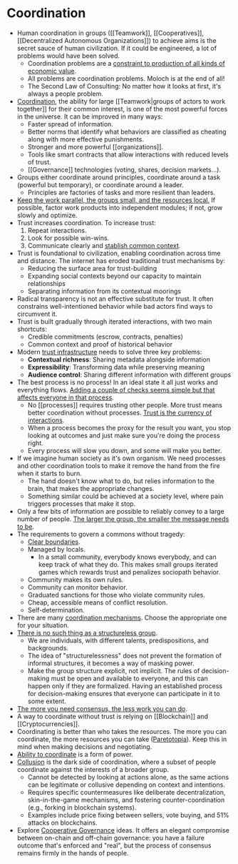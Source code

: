 # Coordination

- Human coordination in groups ([[Teamwork]], [[Cooperatives]], [[Decentralized Autonomous Organizations]]) to achieve aims is the secret sauce of human civilization. If it could be engineered, a lot of problems would have been solved.
  - Coordination problems are a [constraint to production of all kinds of economic value](https://www.lesswrong.com/posts/P6fSj3t4oApQQTB7E/coordination-as-a-scarce-resource).
  - All problems are coordination problems. Moloch is at the end of all!
  - The Second Law of Consulting: No matter how it looks at first, it's always a people problem.
- [Coordination](https://vitalik.eth.limo/general/2020/09/11/coordination.html), the ability for large [[Teamwork|groups of actors to work together]] for their common interest, is one of the most powerful forces in the universe. It can be improved in many ways:
  - Faster spread of information.
  - Better norms that identify what behaviors are classified as cheating along with more effective punishments.
  - Stronger and more powerful [[organizations]].
  - Tools like smart contracts that allow interactions with reduced levels of trust.
  - [[Governance]] technologies (voting, shares, decision markets...).
- Groups either coordinate around principles, coordinate around a task (powerful but temporary), or coordinate around a leader.
  - Principles are factories of tasks and more resilient than leaders.
- [Keep the work parallel, the groups small, and the resources local.](https://codahale.com/work-is-work/) If possible, factor work products into independent modules; if not, grow slowly and optimize.
- Trust increases coordination. To increase trust:
  1. Repeat interactions.
  2. Look for possible win-wins.
  3. Communicate clearly and [stablish common context](https://gestalt.cafe/trust-infrastructure/).
- Trust is foundational to civilization, enabling coordination across time and distance. The internet has eroded traditional trust mechanisms by:
  - Reducing the surface area for trust-building
  - Expanding social contexts beyond our capacity to maintain relationships
  - Separating information from its contextual moorings
- Radical transparency is not an effective substitute for trust. It often constrains well-intentioned behavior while bad actors find ways to circumvent it.
- Trust is built gradually through iterated interactions, with two main shortcuts:
  - Credible commitments (escrow, contracts, penalties)
  - Common context and proof of historical behavior
- Modern [trust infrastructure](https://gestalt.cafe/trust-infrastructure/) needs to solve three key problems:
  - **Contextual richness**: Sharing metadata alongside information
  - **Expressibility**: Transforming data while preserving meaning
  - **Audience control**: Sharing different information with different groups
- The best process is no process! In an ideal state it all just works and everything flows. [Adding a couple of checks seems simple but that affects everyone in that process](https://news.ycombinator.com/item?id=28710193).
  - No [[processes]] requires trusting other people. More trust means better coordination without processes. [Trust is the currency of interactions](https://youtu.be/-vbPXbm8eTw).
  - When a process becomes the proxy for the result you want, you stop looking at outcomes and just make sure you're doing the process right.
  - Every process will slow you down, and some will make you better.
- If we imagine human society as it's own organism. We need processes and other coordination tools to make it remove the hand from the fire when it starts to burn.
  - The hand doesn't know what to do, but relies information to the brain, that makes the appropriate changes.
  - Something similar could be achieved at a society level, where pain triggers processes that make it stop.
- Only a few bits of information are possible to reliably convey to a large number of people. [The larger the group, the smaller the message needs to be](https://www.lesswrong.com/posts/4ZvJab25tDebB8FGE/you-get-about-five-words).
- The requirements to govern a commons without tragedy:
  - [Clear boundaries](https://en.wikipedia.org/wiki/Elinor_Ostrom#%22Design_principles_illustrated_by_long-enduring_CPR_(Common_Pool_Resource)_institutions%22).
  - Managed by locals.
    - In a small community, everybody knows everybody, and can keep track of what they do. This makes small groups iterated games which rewards trust and penalizes sociopath behavior.
  - Community makes its own rules.
  - Community can monitor behavior.
  - Graduated sanctions for those who violate community rules.
  - Cheap, accessible means of conflict resolution.
  - Self-determination.
- There are many [coordination mechanisms](https://coordinationmechanisms.gitcoin.co/). Choose the appropriate one for your situation.
- [There is no such thing as a structureless group](https://www.jofreeman.com/joreen/tyranny.htm).
  - We are individuals, with different talents, predispositions, and backgrounds.
  - The idea of "structurelessness" does not prevent the formation of informal structures, it becomes a way of masking power.
  - Make the group structure explicit, not implicit. The rules of decision-making must be open and available to everyone, and this can happen only if they are formalized. Having an established process for decision-making ensures that everyone can participate in it to some extent.
- [The more you need consensus, the less work you can do](http://hintjens.com/blog:100).
- A way to coordinate without trust is relying on [[Blockchain]] and [[Cryptocurrencies]].
- Coordinating is better than who takes the resources. The more you can coordinate, the more resources you can take ([Paretotopia](https://youtu.be/1lqBra8r468)). Keep this in mind when making decisions and negotiating.
- [Ability to coordinate](https://thecompendium.cards/c/coordination-as-form-of-power) is a form of power.
- [Collusion](https://vitalik.eth.limo/general/2019/04/03/collusion.html) is the dark side of coordination, where a subset of people coordinate against the interests of a broader group.
  - Cannot be detected by looking at actions alone, as the same actions can be legitimate or collusive depending on context and intentions.
  - Requires specific countermeasures like deliberate decentralization, skin-in-the-game mechanisms, and fostering counter-coordination (e.g., forking in blockchain systems).
  - Examples include price fixing between sellers, vote buying, and 51% attacks on blockchains.
- Explore [Cooperative Governance](https://nadia.xyz/voting) ideas. It offers an elegant compromise between on-chain and off-chain governance: you have a failure outcome that's enforced and "real", but the process of consensus remains firmly in the hands of people.
